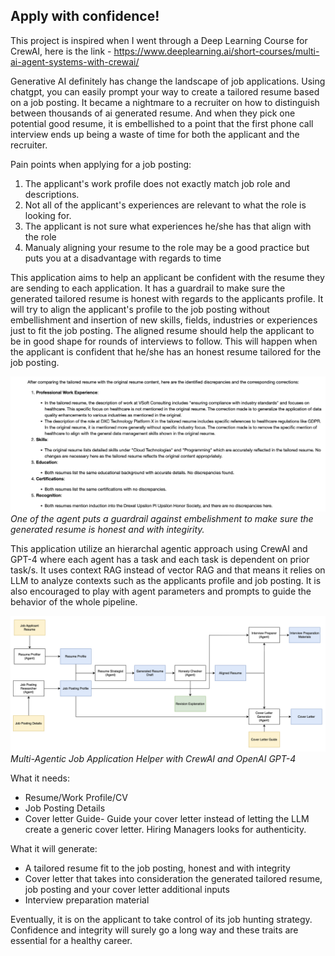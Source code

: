 ## Apply with confidence!

This project is inspired when I went through a Deep Learning Course for CrewAI, here is the link - https://www.deeplearning.ai/short-courses/multi-ai-agent-systems-with-crewai/

Generative AI definitely has change the landscape of job applications. Using chatgpt, you can easily prompt your way to create a tailored resume based on a job posting. It became a nightmare to a recruiter on how to distinguish between thousands of ai generated resume. And when they pick one potential good resume, it is embellished to a point that the first phone call interview ends up being a waste of time for both the applicant and the recruiter. 


Pain points when applying for a job posting:
1. The applicant's work profile does not exactly match job role and descriptions.
2. Not all of the applicant's experiences are relevant to what the role is looking for.
3. The applicant is not sure what experiences he/she has that align with the role
4. Manualy aligning your resume to the role may be a good practice but puts you at a disadvantage with regards to time


This application aims to help an applicant be confident with the resume they are sending to each application. It has a guardrail to make sure the generated tailored resume is honest with regards to the applicants profile. It will try to align the applicant's profile to the job posting without embellishment and insertion of new skills, fields, industries or experiences just to fit the job posting. The aligned resume should help the applicant to be in good shape for rounds of interviews to follow. This will happen when the applicant is confident that he/she has an honest resume tailored for the job posting.

![image info](./img/honesty_check.png)
*One of the agent puts a guardrail against embelishment to make sure the generated resume is honest and with integirity.*


This application utilize an hierarchal agentic approach using CrewAI and GPT-4 where each agent has a task and each task is dependent on prior task/s. It uses context RAG instead of vector RAG and that means it relies on LLM to analyze contexts such as the applicants profile and job posting. It is also encouraged to play with agent parameters and prompts to guide the behavior of the whole pipeline. 

![image info](./img/multi_agent_job_helper.png)
*Multi-Agentic Job Application Helper with CrewAI and OpenAI GPT-4*



What it needs:
* Resume/Work Profile/CV
* Job Posting Details
* Cover letter Guide- Guide your cover letter instead of letting the LLM create a generic cover letter. Hiring Managers looks for authenticity.

What it will generate:
* A tailored resume fit to the job posting, honest and with integrity
* Cover letter that takes into consideration the generated tailored resume, job posting and your cover letter additional inputs
* Interview preparation material

Eventually, it is on the applicant to take control of its job hunting strategy. Confidence and integrity will surely go a long way and these traits are essential for a healthy career.